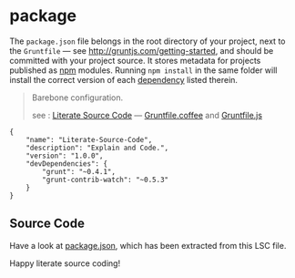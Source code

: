 # package

The `package.json` file belongs in the root directory of your project, next to the `Gruntfile` — see <http://gruntjs.com/getting-started>, and should be committed with your project source. It stores metadata for projects published as [npm][] modules. Running `npm install` in the same folder will install the correct version of each [dependency][] listed therein.

> Barebone configuration.
>
> see : [Literate Source Code][] — [Gruntfile.coffee][] and [Gruntfile.js][]

    {
        "name": "Literate-Source-Code",
        "description": "Explain and Code.",
        "version": "1.0.0",
        "devDependencies": {
            "grunt": "~0.4.1",
            "grunt-contrib-watch": "~0.5.3"
        }
    }

## Source Code

Have a look at [package.json][], which has been extracted from this LSC file.

Happy literate source coding!

[dependency]: https://npmjs.org/doc/json.html#devDependencies " Specifics of npm's package.json Handling "
[Gruntfile.coffee]: Gruntfile.coffee.md
[Gruntfile.js]: Gruntfile.js.md
[Literate Source Code]: https://github.com/StefanoRausch/Literate-Source-Code " Stefano F. Rausch "
[npm]: https://npmjs.org " Node Packaged Modules "
[package.json]: package.json
